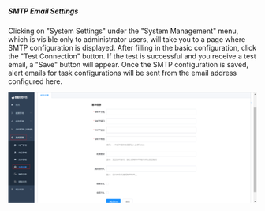 ##### SMTP Email Settings

Clicking on "System Settings" under the "System Management" menu, which is visible only to administrator users, will take you to a page where SMTP configuration is displayed. After filling in the basic configuration, click the "Test Connection" button. If the test is successful and you receive a test email, a "Save" button will appear. Once the SMTP configuration is saved, alert emails for task configurations will be sent from the email address configured here.

![image-20230621105006375](../../../images/whaleal-data-images/image-20230621105006375.png)
